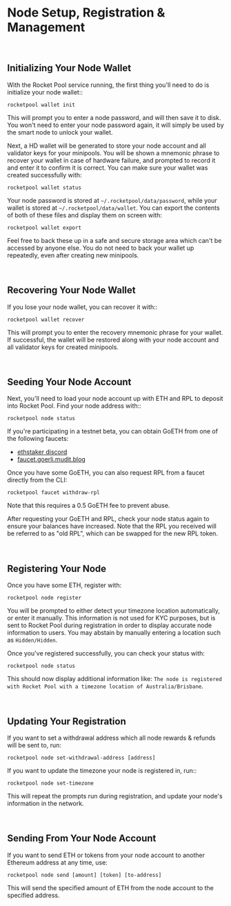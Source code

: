 # Node Setup, Registration & Management

<br>

## Initializing Your Node Wallet


With the Rocket Pool service running, the first thing you'll need to do is initialize your node wallet::

```
rocketpool wallet init
```

This will prompt you to enter a node password, and will then save it to disk.
You won't need to enter your node password again, it will simply be used by the smart node to unlock your wallet.

Next, a HD wallet will be generated to store your node account and all validator keys for your minipools.
You will be shown a mnemonic phrase to recover your wallet in case of hardware failure, and prompted to record it and enter it to confirm it is correct.
You can make sure your wallet was created successfully with:

```
rocketpool wallet status
```

Your node password is stored at `~/.rocketpool/data/password`, while your wallet is stored at `~/.rocketpool/data/wallet`.
You can export the contents of both of these files and display them on screen with:

```
rocketpool wallet export
```

Feel free to back these up in a safe and secure storage area which can't be accessed by anyone else.
You do not need to back your wallet up repeatedly, even after creating new minipools.



<br>

## Recovering Your Node Wallet

If you lose your node wallet, you can recover it with::

```
rocketpool wallet recover
```

This will prompt you to enter the recovery mnemonic phrase for your wallet.
If successful, the wallet will be restored along with your node account and all validator keys for created minipools.



<br>

## Seeding Your Node Account

Next, you'll need to load your node account up with ETH and RPL to deposit into Rocket Pool. Find your node address with::

```
rocketpool node status
```

If you're participating in a testnet beta, you can obtain GoETH from one of the following faucets:

* [ethstaker discord](https://discord.gg/GGGmqZdCBf)
* [faucet.goerli.mudit.blog](https://faucet.goerli.mudit.blog/)

Once you have some GoETH, you can also request RPL from a faucet directly from the CLI:

```
rocketpool faucet withdraw-rpl
```

Note that this requires a 0.5 GoETH fee to prevent abuse.

After requesting your GoETH and RPL, check your node status again to ensure your balances have increased.
Note that the RPL you received will be referred to as "old RPL", which can be swapped for the new RPL token.


<br>

## Registering Your Node


Once you have some ETH, register with:

```
rocketpool node register
```

You will be prompted to either detect your timezone location automatically, or enter it manually.
This information is not used for KYC purposes, but is sent to Rocket Pool during registration in order to display accurate node information to users.
You may abstain by manually entering a location such as `Hidden/Hidden`.

Once you've registered successfully, you can check your status with:

```
rocketpool node status
```

This should now display additional information like: `The node is registered with Rocket Pool with a timezone location of Australia/Brisbane`.



<br>

## Updating Your Registration


If you want to set a withdrawal address which all node rewards & refunds will be sent to, run:

```
rocketpool node set-withdrawal-address [address]
```

If you want to update the timezone your node is registered in, run::

```
rocketpool node set-timezone
```

This will repeat the prompts run during registration, and update your node's information in the network.


<br>

## Sending From Your Node Account


If you want to send ETH or tokens from your node account to another Ethereum address at any time, use:

```
rocketpool node send [amount] [token] [to-address]
```

This will send the specified amount of ETH from the node account to the specified address.